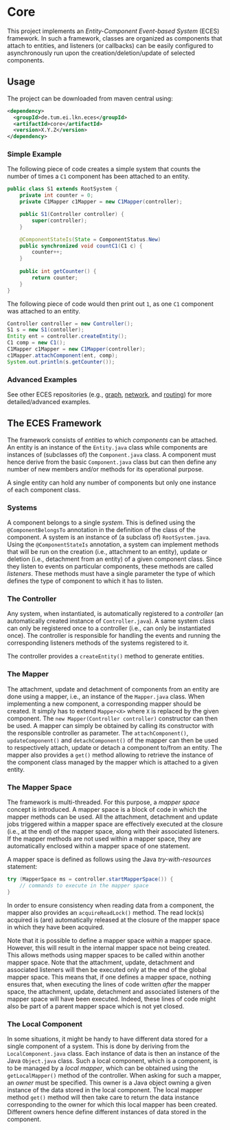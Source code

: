 # Core

This project implements an *Entity-Component Event-based System* (ECES) framework.
In such a framework, classes are organized as components that attach to entities, and listeners (or callbacks) can be easily configured to asynchronously run upon the creation/deletion/update of selected components.

## Usage

The project can be downloaded from maven central using:
```xml
<dependency>
  <groupId>de.tum.ei.lkn.eces</groupId>
  <artifactId>core</artifactId>
  <version>X.Y.Z</version>
</dependency>
```

### Simple Example 

The following piece of code creates a simple system that counts the number of times a `C1` component has been attached to an entity. 
```java
public class S1 extends RootSystem {
	private int counter = 0;
	private C1Mapper c1Mapper = new C1Mapper(controller);

	public S1(Controller controller) {
		super(controller);
	}

	@ComponentStateIs(State = ComponentStatus.New)
	public synchronized void countC1(C1 c) {
		counter++;
	}
	
	public int getCounter() {
		return counter;
	}
}
```

The following piece of code would then print out `1`, as one `C1` component was attached to an entity.

```java
Controller controller = new Controller();
S1 s = new S1(contoller);
Entity ent = controller.createEntity();
C1 comp = new C1();
C1Mapper c1Mapper = new C1Mapper(controller);
c1Mapper.attachComponent(ent, comp);
System.out.println(s.getCounter());
```

### Advanced Examples

See other ECES repositories (e.g., [graph](https://github.com/AmoVanB/eces-graph), [network](https://github.com/AmoVanB/eces-network), and [routing](https://github.com/AmoVanB/eces-routing)) for more detailed/advanced examples.

## The ECES Framework

The framework consists of *entities* to which *components* can be attached. An entity is an instance of the `Entity.java` class while components are instances of (subclasses of) the `Component.java` class. A component must hence derive from the basic `Component.java` class but can then define any number of new members and/or methods for its operational purpose.

A single entity can hold any number of components but only one instance of each component class.

### Systems

A component belongs to a single *system*. This is defined using the `@ComponentBelongsTo` annotation in the definition of the class of the component. A system is an instance of (a subclass of) `RootSystem.java`. Using the `@ComponentStateIs` annotation, a system can implement methods that will be run on the creation (i.e., attachment to an entity), update or deletion (i.e., detachment from an entity) of a given component class. Since they listen to events on particular components, these methods are called *listeners*. These methods must have a single parameter the type of which defines the type of component to which it has to listen.

### The Controller

Any system, when instantiated, is automatically registered to a *controller* (an automatically created instance of `Controller.java`). A same system class can only be registered once to a controller (i.e., can only be instantiated once). The controller is responsible for handling the events and running the corresponding listeners methods of the systems registered to it.

The controller provides a `createEntity()` method to generate entities.

### The Mapper

The attachment, update and detachment of components from an entity are done using a mapper, i.e., an instance of the `Mapper.java` class. When implementing a new component, a corresponding mapper should be created. It simply has to extend `Mapper<X>` where `X` is replaced by the given component. The `new Mapper(Controller controller)` constructor can then be used. A mapper can simply be obtained by calling its constructor with the responsible controller as parameter. The `attachComponent()`, `updateComponent()` and `detachComponent()` of the mapper can then be used to respectively attach, update or detach a component to/from an entity. The mapper also provides a `get()` method allowing to retrieve the instance of the component class managed by the mapper which is attached to a given entity.

### The Mapper Space

The framework is multi-threaded. For this purpose, a *mapper space* concept is introduced. A mapper space is a block of code in which the mapper methods can be used. All the attachment, detachment and update jobs triggered within a mapper space are effectively executed at  the closure (i.e., at the end) of the mapper space, along with their associated listeners. If the mapper methods are not used within a mapper space, they are automatically enclosed within a mapper space of one statement.

A mapper space is defined as follows using the Java *try-with-resources* statement:

``` java
try (MapperSpace ms = controller.startMapperSpace()) {
    // commands to execute in the mapper space
}
```

In order to ensure consistency when reading data from a component, the mapper also provides an `acquireReadLock()` method. The read lock(s) acquired is (are) automatically released at the closure of the mapper space in which they have been acquired.

Note that it is possible to define a mapper space *within* a mapper space. However, this will result in the internal mapper space not being created. This allows methods using mapper spaces to be called within another mapper space. Note that the attachment, update, detachment and associated listeners will then be executed only at the end of the global mapper space. This means that, if one defines a mapper space, nothing ensures that, when executing the lines of code written *after* the mapper space, the attachment, update, detachment and associated listeners of the mapper space will have been executed. Indeed, these lines of code might also be part of a parent mapper space which is not yet closed.

### The Local Component

In some situations, it might be handy to have different data stored for a single component of a system. This is done by deriving from the `LocalComponent.java` class. Each instance of data is then an instance of the Java `Object.java` class. Such a local component, which is a component, is to be managed by a *local mapper*, which can be obtained using the `getLocalMapper()` method of the controller. When asking for such a mapper, an *owner* must be specified. This owner is a Java object owning a given instance of the data stored in the local component. The local mapper method `get()` method will then take care to return the data instance corresponding to the owner for which this local mapper has been created. Different owners hence define different instances of data stored in the component.
